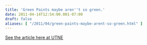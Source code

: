 ```yaml
---
title: 'Green Paints maybe aren''t so green.'
date: 2011-04-14T12:54:00.001-07:00
draft: false
aliases: [ "/2011/04/green-paints-maybe-arent-so-green.html" ]
---
```


[See the article here at UTNE](http://www.utne.com/Environment/Green-Paints-Water-Oil-Based.aspx)